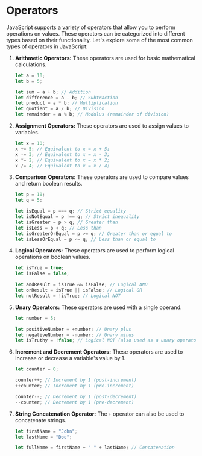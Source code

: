 # Operators

JavaScript supports a variety of operators that allow you to perform operations on values. These operators can be categorized into different types based on their functionality. Let's explore some of the most common types of operators in JavaScript:

1. **Arithmetic Operators:**
   These operators are used for basic mathematical calculations.
   
   ```javascript
   let a = 10;
   let b = 5;
   
   let sum = a + b; // Addition
   let difference = a - b; // Subtraction
   let product = a * b; // Multiplication
   let quotient = a / b; // Division
   let remainder = a % b; // Modulus (remainder of division)
   ```

2. **Assignment Operators:**
   These operators are used to assign values to variables.
   
   ```javascript
   let x = 10;
   x += 5; // Equivalent to x = x + 5;
   x -= 3; // Equivalent to x = x - 3;
   x *= 2; // Equivalent to x = x * 2;
   x /= 4; // Equivalent to x = x / 4;
   ```

3. **Comparison Operators:**
   These operators are used to compare values and return boolean results.
   
   ```javascript
   let p = 10;
   let q = 5;
   
   let isEqual = p === q; // Strict equality
   let isNotEqual = p !== q; // Strict inequality
   let isGreater = p > q; // Greater than
   let isLess = p < q; // Less than
   let isGreaterOrEqual = p >= q; // Greater than or equal to
   let isLessOrEqual = p <= q; // Less than or equal to
   ```

4. **Logical Operators:**
   These operators are used to perform logical operations on boolean values.
   
   ```javascript
   let isTrue = true;
   let isFalse = false;
   
   let andResult = isTrue && isFalse; // Logical AND
   let orResult = isTrue || isFalse; // Logical OR
   let notResult = !isTrue; // Logical NOT
   ```

5. **Unary Operators:**
   These operators are used with a single operand.
   
   ```javascript
   let number = 5;
   
   let positiveNumber = +number; // Unary plus
   let negativeNumber = -number; // Unary minus
   let isTruthy = !false; // Logical NOT (also used as a unary operator)
   ```

6. **Increment and Decrement Operators:**
   These operators are used to increase or decrease a variable's value by 1.
   
   ```javascript
   let counter = 0;
   
   counter++; // Increment by 1 (post-increment)
   ++counter; // Increment by 1 (pre-increment)
   
   counter--; // Decrement by 1 (post-decrement)
   --counter; // Decrement by 1 (pre-decrement)
   ```

7. **String Concatenation Operator:**
   The `+` operator can also be used to concatenate strings.
   
   ```javascript
   let firstName = "John";
   let lastName = "Doe";
   
   let fullName = firstName + " " + lastName; // Concatenation
   ```
